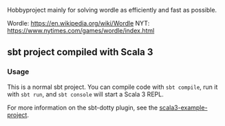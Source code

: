 Hobbyproject mainly for solving wordle as efficiently and fast as possible.

Wordle: https://en.wikipedia.org/wiki/Wordle
NYT: https://www.nytimes.com/games/wordle/index.html

## sbt project compiled with Scala 3

### Usage

This is a normal sbt project. You can compile code with `sbt compile`, run it with `sbt run`, and `sbt console` will start a Scala 3 REPL.

For more information on the sbt-dotty plugin, see the
[scala3-example-project](https://github.com/scala/scala3-example-project/blob/main/README.md).
